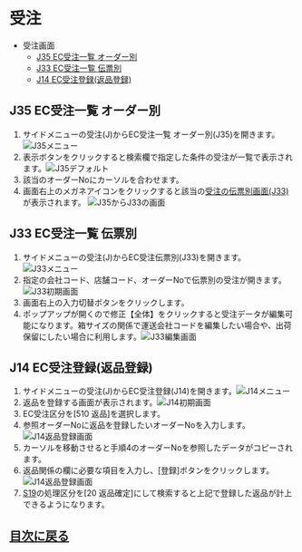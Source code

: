 # 受注
- 受注画面
  - [J35 EC受注一覧 オーダー別](#j35-ec受注一覧-オーダー別)
  - [J33 EC受注一覧 伝票別](#j33-ec受注一覧-伝票別)
  - [J14 EC受注登録(返品登録)](#j14-ec受注登録返品登録)


## J35 EC受注一覧 オーダー別
1. サイドメニューの受注(J)からEC受注一覧 オーダー別(J35)を開きます。![J35メニュー](/img/ECOrder/J35_Menu.png)
2. 表示ボタンをクリックすると検索欄で指定した条件の受注が一覧で表示されます。![J35デフォルト](/img/ECOrder/J35_Default.png)
3. 該当のオーダーNoにカーソルを合わせます。
4. 画面右上のメガネアイコンをクリックすると該当の[受注の伝票別画面(J33)](#j33-ec受注一覧-伝票別)が表示されます。 ![J35からJ33の画面](/img/ECOrder/J35_to_J33.png)

## J33 EC受注一覧 伝票別
1. サイドメニューの受注(J)からEC受注伝票別(J33)を開きます。![J33メニュー](/img/ECOrder/J33_Menu.png)
2. 指定の会社コード、店舗コード、オーダーNoで伝票別の受注が開きます。![J33初期画面](/img/ECOrder/J33_Default.png)
3. 画面右上の入力切替ボタンをクリックします。
4. ポップアップが開くので修正【全体】をクリックすると受注データが編集可能になります。箱サイズの関係で運送会社コードを編集したい場合や、出荷保留にしたい場合に利用します。![J33編集画面](/img/ECOrder/J33_Update.png)

## J14 EC受注登録(返品登録)
1. サイドメニューの受注(J)からEC受注登録(J14)を開きます。![J14メニュー](/img/ECOrder/J14_Menu.png)
2. 返品を登録する画面が表示されます。![J14初期画面](/img/ECOrder/J14_Default.png)
3. EC受注区分を[510 返品]を選択します。
4. 参照オーダーNoに返品を登録したいオーダーNoを入力します。![J14返品登録画面](/img/ECOrder/J14_ReturnOrderInsert.png)
5. カーソルを移動させると手順4のオーダーNoを参照したデータがコピーされます。
6. 返品関係の欄に必要な項目を入力し、[登録]ボタンをクリックします。![J14返品登録画面](/img/ECOrder/J14_ReturnDataInsert.png)
7. [S19](ItemPO.md)の処理区分を[20 返品確定]にして検索すると上記で登録した返品が計上できるようになります。



## [目次に戻る](index.md#目次)